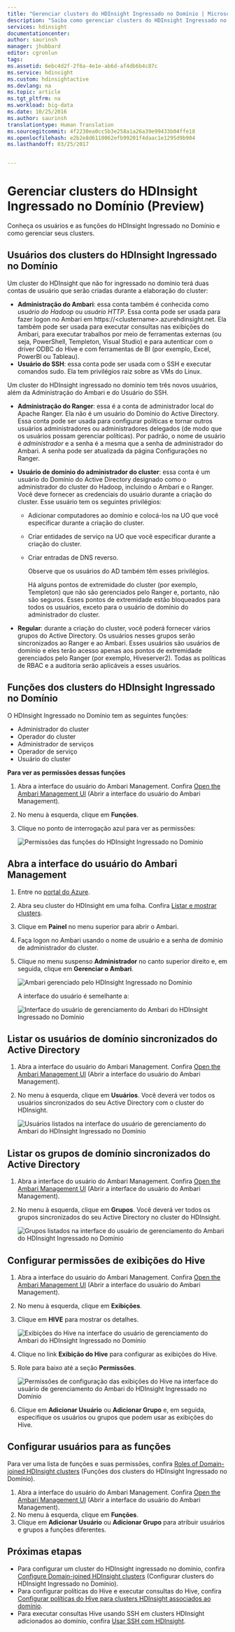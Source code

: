 ```yaml
---
title: "Gerenciar clusters do HDInsight Ingressado no Domínio | Microsoft Docs"
description: "Saiba como gerenciar clusters do HDInsight Ingressado no Domínio"
services: hdinsight
documentationcenter: 
author: saurinsh
manager: jhubbard
editor: cgronlun
tags: 
ms.assetid: 6ebc4d2f-2f6a-4e1e-ab6d-af4db6b4c87c
ms.service: hdinsight
ms.custom: hdinsightactive
ms.devlang: na
ms.topic: article
ms.tgt_pltfrm: na
ms.workload: big-data
ms.date: 10/25/2016
ms.author: saurinsh
translationtype: Human Translation
ms.sourcegitcommit: 4f2230ea0cc5b3e258a1a26a39e99433b04ffe18
ms.openlocfilehash: e2b2e8d6110062efb99201f4daac1e1295d9b904
ms.lasthandoff: 03/25/2017


---
```

# <a name="manage-domain-joined-hdinsight-clusters-preview"></a>Gerenciar clusters do HDInsight Ingressado no Domínio (Preview)
Conheça os usuários e as funções do HDInsight Ingressado no Domínio e como gerenciar seus clusters.

## <a name="users-of-domain-joined-hdinsight-clusters"></a>Usuários dos clusters do HDInsight Ingressado no Domínio
Um cluster do HDInsight que não for ingressado no domínio terá duas contas de usuário que serão criadas durante a elaboração do cluster:

* **Administração do Ambari**: essa conta também é conhecida como *usuário do Hadoop* ou *usuário HTTP*. Essa conta pode ser usada para fazer logon no Ambari em https://&lt;clustername>.azurehdinsight.net. Ela também pode ser usada para executar consultas nas exibições do Ambari, para executar trabalhos por meio de ferramentas externas (ou seja, PowerShell, Templeton, Visual Studio) e para autenticar com o driver ODBC do Hive e com ferramentas de BI (por exemplo, Excel, PowerBI ou Tableau).
* **Usuário do SSH**: essa conta pode ser usada com o SSH e executar comandos sudo. Ela tem privilégios raiz sobre as VMs do Linux.

Um cluster do HDInsight ingressado no domínio tem três novos usuários, além da Administração do Ambari e do Usuário do SSH.

* **Administração do Ranger**: essa é a conta de administrador local do Apache Ranger. Ela não é um usuário do Domínio do Active Directory. Essa conta pode ser usada para configurar políticas e tornar outros usuários administradores ou administradores delegados (de modo que os usuários possam gerenciar políticas). Por padrão, o nome de usuário é *administrador* e a senha é a mesma que a senha de administrador do Ambari. A senha pode ser atualizada da página Configurações no Ranger.
* **Usuário de domínio do administrador do cluster**: essa conta é um usuário do Domínio do Active Directory designado como o administrador do cluster do Hadoop, incluindo o Ambari e o Ranger. Você deve fornecer as credenciais do usuário durante a criação do cluster. Esse usuário tem os seguintes privilégios:

  * Adicionar computadores ao domínio e colocá-los na UO que você especificar durante a criação do cluster.
  * Criar entidades de serviço na UO que você especificar durante a criação do cluster.
  * Criar entradas de DNS reverso.

    Observe que os usuários do AD também têm esses privilégios.

    Há alguns pontos de extremidade do cluster (por exemplo, Templeton) que não são gerenciados pelo Ranger e, portanto, não são seguros. Esses pontos de extremidade estão bloqueados para todos os usuários, exceto para o usuário de domínio do administrador do cluster.
* **Regular**: durante a criação do cluster, você poderá fornecer vários grupos do Active Directory. Os usuários nesses grupos serão sincronizados ao Ranger e ao Ambari. Esses usuários são usuários de domínio e eles terão acesso apenas aos pontos de extremidade gerenciados pelo Ranger (por exemplo, Hiveserver2). Todas as políticas de RBAC e a auditoria serão aplicáveis a esses usuários.

## <a name="roles-of-domain-joined-hdinsight-clusters"></a>Funções dos clusters do HDInsight Ingressado no Domínio
O HDInsight Ingressado no Domínio tem as seguintes funções:

* Administrador do cluster
* Operador do cluster
* Administrador de serviços
* Operador de serviço
* Usuário do cluster

**Para ver as permissões dessas funções**

1. Abra a interface do usuário do Ambari Management.  Confira [Open the Ambari Management UI](#open-the-ambari-management-ui) (Abrir a interface do usuário do Ambari Management).
2. No menu à esquerda, clique em **Funções**.
3. Clique no ponto de interrogação azul para ver as permissões:

    ![Permissões das funções do HDInsight Ingressado no Domínio](./media/hdinsight-domain-joined-manage/hdinsight-domain-joined-roles-permissions.png)

## <a name="open-the-ambari-management-ui"></a>Abra a interface do usuário do Ambari Management
1. Entre no [portal do Azure](https://portal.azure.com).
2. Abra seu cluster do HDInsight em uma folha. Confira [Listar e mostrar clusters](hdinsight-administer-use-management-portal.md#list-and-show-clusters).
3. Clique em **Painel** no menu superior para abrir o Ambari.
4. Faça logon no Ambari usando o nome de usuário e a senha de domínio de administrador do cluster.
5. Clique no menu suspenso **Administrador** no canto superior direito e, em seguida, clique em **Gerenciar o Ambari**.

    ![Ambari gerenciado pelo HDInsight Ingressado no Domínio](./media/hdinsight-domain-joined-manage/hdinsight-domain-joined-manage-ambari.png)

    A interface do usuário é semelhante a:

    ![Interface do usuário de gerenciamento do Ambari do HDInsight Ingressado no Domínio](./media/hdinsight-domain-joined-manage/hdinsight-domain-joined-ambari-management-ui.png)

## <a name="list-the-domain-users-synchronized-from-your-active-directory"></a>Listar os usuários de domínio sincronizados do Active Directory
1. Abra a interface do usuário do Ambari Management.  Confira [Open the Ambari Management UI](#open-the-ambari-management-ui) (Abrir a interface do usuário do Ambari Management).
2. No menu à esquerda, clique em **Usuários**. Você deverá ver todos os usuários sincronizados do seu Active Directory com o cluster do HDInsight.

    ![Usuários listados na interface do usuário de gerenciamento do Ambari do HDInsight Ingressado no Domínio](./media/hdinsight-domain-joined-manage/hdinsight-domain-joined-ambari-management-ui-users.png)

## <a name="list-the-domain-groups-synchronized-from-your-active-directory"></a>Listar os grupos de domínio sincronizados do Active Directory
1. Abra a interface do usuário do Ambari Management.  Confira [Open the Ambari Management UI](#open-the-ambari-management-ui) (Abrir a interface do usuário do Ambari Management).
2. No menu à esquerda, clique em **Grupos**. Você deverá ver todos os grupos sincronizados do seu Active Directory no cluster do HDInsight.

    ![Grupos listados na interface do usuário de gerenciamento do Ambari do HDInsight Ingressado no Domínio](./media/hdinsight-domain-joined-manage/hdinsight-domain-joined-ambari-management-ui-groups.png)

## <a name="configure-hive-views-permissions"></a>Configurar permissões de exibições do Hive
1. Abra a interface do usuário do Ambari Management.  Confira [Open the Ambari Management UI](#open-the-ambari-management-ui) (Abrir a interface do usuário do Ambari Management).
2. No menu à esquerda, clique em **Exibições**.
3. Clique em **HIVE** para mostrar os detalhes.

    ![Exibições do Hive na interface do usuário de gerenciamento do Ambari do HDInsight Ingressado no Domínio](./media/hdinsight-domain-joined-manage/hdinsight-domain-joined-ambari-management-ui-hive-views.png)
4. Clique no link **Exibição do Hive** para configurar as exibições do Hive.
5. Role para baixo até a seção **Permissões**.

    ![Permissões de configuração das exibições do Hive na interface do usuário de gerenciamento do Ambari do HDInsight Ingressado no Domínio](./media/hdinsight-domain-joined-manage/hdinsight-domain-joined-ambari-management-ui-hive-views-permissions.png)
6. Clique em **Adicionar Usuário** ou **Adicionar Grupo** e, em seguida, especifique os usuários ou grupos que podem usar as exibições do Hive.

## <a name="configure-users-for-the-roles"></a>Configurar usuários para as funções
 Para ver uma lista de funções e suas permissões, confira [Roles of Domain-joined HDInsight clusters](#roles-of-domain---joined-hdinsight-clusters) (Funções dos clusters do HDInsight Ingressado no Domínio).

1. Abra a interface do usuário do Ambari Management.  Confira [Open the Ambari Management UI](#open-the-ambari-management-ui) (Abrir a interface do usuário do Ambari Management).
2. No menu à esquerda, clique em **Funções**.
3. Clique em **Adicionar Usuário** ou **Adicionar Grupo** para atribuir usuários e grupos a funções diferentes.

## <a name="next-steps"></a>Próximas etapas
* Para configurar um cluster do HDInsight ingressado no domínio, confira [Configure Domain-joined HDInsight clusters](hdinsight-domain-joined-configure.md) (Configurar clusters do HDInsight Ingressado no Domínio).
* Para configurar políticas do Hive e executar consultas do Hive, confira [Configurar políticas do Hive para clusters HDInsight associados ao domínio](hdinsight-domain-joined-run-hive.md).
* Para executar consultas Hive usando SSH em clusters HDInsight adicionados ao domínio, confira [Usar SSH com HDInsight](hdinsight-hadoop-linux-use-ssh-unix.md#domainjoined).

